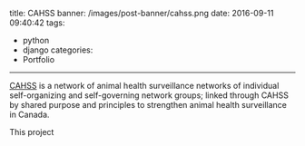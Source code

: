 title: CAHSS
banner: /images/post-banner/cahss.png
date: 2016-09-11 09:40:42
tags:
 - python
 - django
categories:
  - Portfolio
---
[CAHSS](https://www.cahss.ca) is a network of animal health surveillance networks of individual self-organizing and self-governing network groups; linked through CAHSS by shared purpose and principles to strengthen animal health surveillance in Canada.

This project

<!-- more -->

